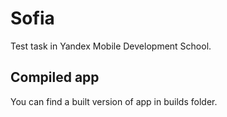# Sofia
Test task in Yandex Mobile Development School.

## Compiled app
You can find a built version of app in builds folder.
